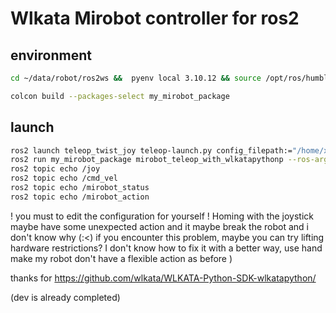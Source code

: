 # Wlkata Mirobot controller for ros2

## environment

```bash
cd ~/data/robot/ros2ws &&  pyenv local 3.10.12 && source /opt/ros/humble/setup.bash && source ./install/setup.bash
```

```bash
colcon build --packages-select my_mirobot_package
```

## launch

```bash
ros2 launch teleop_twist_joy teleop-launch.py config_filepath:="/home/xuanran/data/robot/ros2ws/xbox.config.yaml"
ros2 run my_mirobot_package mirobot_teleop_with_wlkatapythonp --ros-args -p mirobot_tools:=2 -p serial_port:=/dev/ttyUSB1 -p instructions_file:=instructions.txt
ros2 topic echo /joy
ros2 topic echo /cmd_vel
ros2 topic echo /mirobot_status
ros2 topic echo /mirobot_action
```

! you must to edit the configuration for yourself
! Homing with the joystick maybe have some unexpected action and it maybe break the robot and i don't know why (:<)
if you encounter this problem, maybe you can try lifting hardware restrictions? I don't know how to fix it with a better way, use hand make my robot don't have a flexible  action as before )

thanks for https://github.com/wlkata/WLKATA-Python-SDK-wlkatapython/

(dev is already completed)
